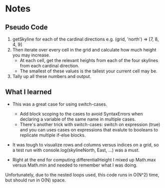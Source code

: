 # Notes

## Pseudo Code

1. getSkyline for each of the cardinal directions e.g. (grid, 'north') => \[7, 8, 4, 9\]
2. Then iterate over every cell in the grid and calculate how much height you may increase.
    - At each cell, get the relevant heights from each of the four skylines from each cardinal direction.
    - The smallest of these values is the tallest your current cell may be.
3. Tally up all these numbers and output.

## What I learned

- This was a great case for using switch-cases.  
    - Add block scoping to the cases to avoid SyntaxErrors when declaring a variable of the same name in multiple cases.  
    - There's another trick with switch-cases: switch on expression (true) and you can uses cases on expressions that evalute to booleans to replicate multiple if-else blocks.

- It was tough to visualize rows and columns versus indices on a grid, so a test run with console.log(skylineNorth, East, ...) was a must.

- Right at the end for computing differentialHeight I mixed up Math.max versus Math.min and needed to remember what I was doing. 

Unfortunately, due to the nested loops used, this code runs in O(N^2) time, but should run in O(N) space.
